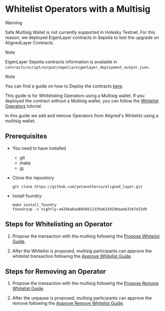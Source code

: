 # Whitelist Operators with a Multisig

> [!WARNING]  
> Safe Multisig Wallet is not currently supported in Holesky Testnet.
> For this reason, we deployed EigenLayer contracts in Sepolia to test the upgrade on AlignedLayer Contracts.

> [!NOTE]
> EigenLayer Sepolia contracts information is available in `contracts/script/output/sepolia/eigenlayer_deployment_output.json`.

> [!NOTE]
> You can find a guide on how to Deploy the contracts [here](./2_deploy_contracts.md).

This guide is for Whitelisting Operators using a Multisig wallet. If you deployed the contract without a Multisig wallet, you can follow the [Whitelist Operators](./5_a_whitelist_operators.md) tutorial.

In this guide we add and remove Operators from Aligned's Whitelist using a multisig wallet.

## Prerequisites

- You need to have installed
    - git
    - make
    - [jq](https://jqlang.github.io/jq/download/)

- Clone the repository

   ```
   git clone https://github.com/yetanotherco/aligned_layer.git
   ```

- Install foundry

    ```shell
    make install_foundry
    foundryup -v nightly-a428ba6ad8856611339a6319290aade3347d25d9
    ```

## Steps for Whitelisting an Operator

1. Propose the transaction with the multisig following the [Propose Whitelist Guide](./5_b_1_propose_whitelist.md).

2. After the Whitelist is proposed, multisig participants can approve the whitelist transaction following the [Approve Whitelist Guide](./5_b_2_approve_whitelist.md).

## Steps for Removing an Operator

1. Propose the transaction with the multisig following the [Propose Remove Whitelist Guide](./5_b_3_propose_remove_whitelist.md).

2. After the unpause is proposed, multisig participants can approve the remove following the [Approve Remove Whitelist Guide](./5_b_4_approve_remove_whitelist.md).
